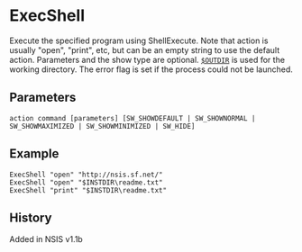 # ExecShell

Execute the specified program using ShellExecute. Note that action is usually "open", "print", etc, but can be an empty string to use the default action. Parameters and the show type are optional. [`$OUTDIR`][1] is used for the working directory. The error flag is set if the process could not be launched.

## Parameters

    action command [parameters] [SW_SHOWDEFAULT | SW_SHOWNORMAL | SW_SHOWMAXIMIZED | SW_SHOWMINIMIZED | SW_HIDE]

## Example

    ExecShell "open" "http://nsis.sf.net/"
    ExecShell "open" "$INSTDIR\readme.txt"
    ExecShell "print" "$INSTDIR\readme.txt"

## History

Added in NSIS v1.1b

[1]: ../Variables/OUTDIR.md